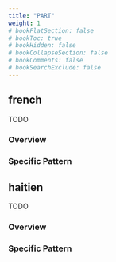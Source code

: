 ```yaml
---
title: "PART"
weight: 1
# bookFlatSection: false
# bookToc: true
# bookHidden: false
# bookCollapseSection: false
# bookComments: false
# bookSearchExclude: false
---
```




## french

TODO
### Overview

### Specific Pattern




## haitien

TODO
### Overview

### Specific Pattern


